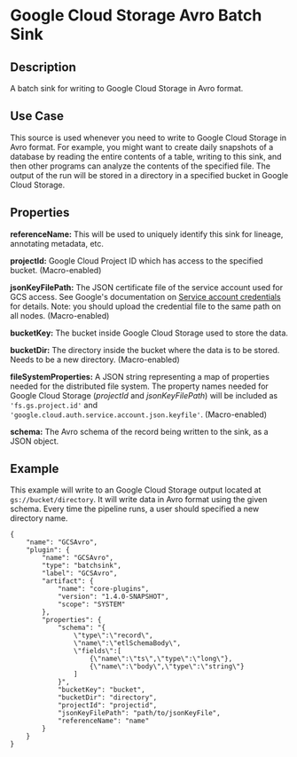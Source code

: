 # Google Cloud Storage Avro Batch Sink


Description
-----------
A batch sink for writing to Google Cloud Storage in Avro format.


Use Case
--------
This source is used whenever you need to write to Google Cloud Storage in Avro format.
For example, you might want to create daily snapshots of a database by reading the
entire contents of a table, writing to this sink, and then other programs can analyze
the contents of the specified file. The output of the run will be stored in a directory
in a specified bucket in Google Cloud Storage.


Properties
----------
**referenceName:** This will be used to uniquely identify this sink for lineage, annotating metadata, etc.

**projectId:** Google Cloud Project ID which has access to the specified bucket. (Macro-enabled)

**jsonKeyFilePath:** The JSON certificate file of the service account used for GCS access.
See Google's documentation on 
[Service account credentials](https://cloud.google.com/storage/docs/authentication#generating-a-private-key)
for details. Note: you should upload the credential file to the same path on all nodes. (Macro-enabled)

**bucketKey:** The bucket inside Google Cloud Storage used to store the data.

**bucketDir:** The directory inside the bucket where the data is to be stored. Needs to be a new directory. (Macro-enabled)

**fileSystemProperties:** A JSON string representing a map of properties needed for the
distributed file system. The property names needed for Google Cloud Storage (*projectId* and *jsonKeyFilePath*)
will be included as ``'fs.gs.project.id'`` and ``'google.cloud.auth.service.account.json.keyfile'``. (Macro-enabled)

**schema:** The Avro schema of the record being written to the sink, as a JSON object.


Example
-------
This example will write to an Google Cloud Storage output located at ``gs://bucket/directory``.
It will write data in Avro format using the given schema. Every time the pipeline runs, a user
should specified a new directory name.

    {
        "name": "GCSAvro",
        "plugin": {
            "name": "GCSAvro",
            "type": "batchsink",
            "label": "GCSAvro",
            "artifact": {
                "name": "core-plugins",
                "version": "1.4.0-SNAPSHOT",
                "scope": "SYSTEM"
            },
            "properties": {
                "schema": "{
                    \"type\":\"record\",
                    \"name\":\"etlSchemaBody\",
                    \"fields\":[
                        {\"name\":\"ts\",\"type\":\"long\"},
                        {\"name\":\"body\",\"type\":\"string\"}
                    ]
                }",
                "bucketKey": "bucket",
                "bucketDir": "directory",
                "projectId": "projectid",
                "jsonKeyFilePath": "path/to/jsonKeyFile",
                "referenceName": "name"
            }
        }
    }
